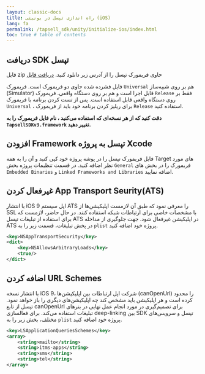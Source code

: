 ```yaml
---
layout: classic-docs
title: راه اندازی تپسل در یونیتی (iOS)
lang: fa
permalink: /tapsell_sdk/unity/initialize-ios/index.html
toc: true # table of contents
---
```


## دریافت SDK تپسل
فایل zip حاوی فریمورک تپسل را از آدرس زیر دانلود کنید.
[دریافت فایل](https://storage.backtory.com/tapsell-server/sdk/LatestVersions/tapsell-ios-unity.zip)

فایل فشرده شده حاوی دو فریمورک است. فریمورک `Universal` هم بر روی شبیه‌ساز (Simulator) قابل اجرا است و هم بر روی دستگاه واقعی. فریمورک `Release` فقط بر روی دستگاه واقعی قابل استفاده است. پس از تست کردن برنامه با فریمورک `Universal` ، برای ریلیز کردن برنامه خود باید از فریمورک `Release` استفاده کنید.

**دقت کنید که از هر نسخه‌ای که استفاده می‌کنید ، نام فایل فریمورک را به `TapsellSDKv3.framework` تغییر دهید.**


## افزودن Framework تپسل به پروژه Xcode
فایل فریمورک تپسل را در پوشه پروژه خود کپی کنید و آن را به همه Target های مورد نظر اضافه کنید. در قسمت تنظیمات پروژه بخش `General` فریمورک را در بخش های `Embedded Binaries` و `Linked Frameworks and Libraries` اضافه نمایید.


## غیرفعال کردن App Transport Seurity(ATS) 
با انتشار iOS 9 اپل سیستم ATS را معرفی نمود که طبق آن لازمست اپلیکیشن‌ها از SSL با مشخصات خاصی برای ارتباطات شبکه استفاده کنند. در حال حاضر، لازمست که برای استفاده از تبلیغات تپسل ATS در اپلیکیشن غیرفعال شود.
جهت جلوگیری از مداخله ATS در پخش تبلیغات، قسمت زیر را به `plist` پروژه خود اضافه کنید.

```xml
<key>NSAppTransportSecurity</key>
<dict>
    <key>NSAllowsArbitraryLoads</key>
    <true/>
</dict>
```

## اضافه کردن URL Schemes
با انتشار نسخه iOS 9، شرکت اپل ارتباطات بین اپلیکیشن‌ها  (canOpenUrl) را محدود کرده است و هر اپلیکیشن باید مشخص کند چه اپلیکیشن‌های دیگری را باز خواهد نمود. تپسل از تابع canOpenUrl برای تصمیم‌گیری در مورد انجام عمل نهایی در بنرهای تبلیغات استفاده می‌کند. برای فعالسازی deep-linking بین SDK تپسل و سرویس‌های مختلف، بخش زیر را به `plist` پروژه خود اضافه کنید.

```xml
<key>LSApplicationQueriesSchemes</key>
<array>
    <string>mailto</string>
    <string>itms-apps</string>
    <string>sms</string>
    <string>tel</string>
</array>
```